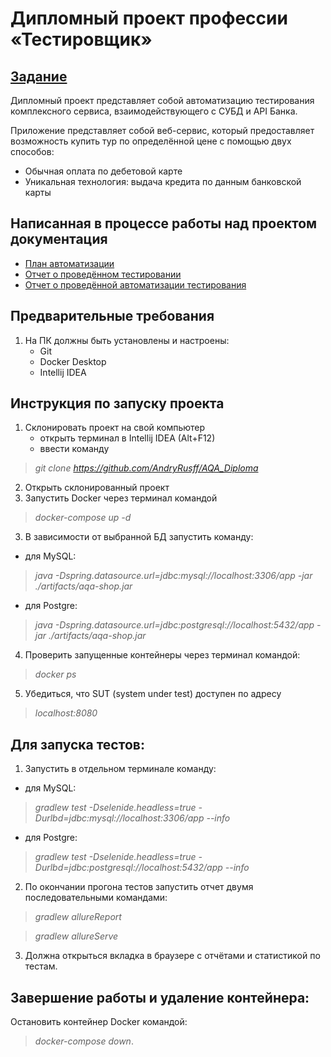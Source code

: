 # Дипломный проект профессии «Тестировщик»

## [Задание](https://github.com/netology-code/qa-diploma)

Дипломный проект представляет собой автоматизацию тестирования комплексного сервиса, взаимодействующего с СУБД и API Банка.

Приложение представляет собой веб-сервис, который предоставляет возможность купить тур по определённой цене с помощью двух способов:

- Обычная оплата по дебетовой карте
- Уникальная технология: выдача кредита по данным банковской карты

## Написанная в процессе работы над проектом документация

- [План автоматизации](https://github.com/AndryRusff/AQA_Diploma/blob/master/doc/Plan.md)
- [Отчет о проведённом тестировании](https://github.com/AndryRusff/AQA_Diploma/blob/master/doc/Report.md)
- [Отчет о проведённой автоматизации тестирования](https://github.com/AndryRusff/AQA_Diploma/blob/master/doc/Summary.md)

## Предварительные требования
1. На ПК должны быть установлены и настроены:
	- Git
	- Docker Desktop
	- Intellij IDEA
	
## Инструкция по запуску проекта
1. Склонировать проект на свой компьютер
	- открыть терминал в Intellij IDEA (Alt+F12)
	- ввести команду 
> *git clone https://github.com/AndryRusff/AQA_Diploma*

2. Открыть склонированный проект 
3. Запустить Docker через терминал командой 
> *docker-compose up -d*

3. В зависимости от выбранной БД запустить команду: 
- для MySQL: 
> *java -Dspring.datasource.url=jdbc:mysql://localhost:3306/app -jar ./artifacts/aqa-shop.jar*

- для Postgre: 
> *java -Dspring.datasource.url=jdbc:postgresql://localhost:5432/app -jar ./artifacts/aqa-shop.jar*

4. Проверить запущенные контейнеры через терминал командой: 
> *docker ps*

5. Убедиться, что SUT (system under test) доступен по адресу 
> *localhost:8080*

## Для запуска тестов:
1. Запустить в отдельном терминале команду: 
- для MySQL: 
> *gradlew test -Dselenide.headless=true -Durlbd=jdbc:mysql://localhost:3306/app --info* 

- для Postgre: 
> *gradlew test -Dselenide.headless=true -Durlbd=jdbc:postgresql://localhost:5432/app --info*

2. По окончании прогона тестов запустить отчет двумя последовательными командами:
> *gradlew allureReport*

> *gradlew allureServe*
3. Должна открыться вкладка в браузере с отчётами и статистикой по тестам.

## Завершение работы и удаление контейнера:
Остановить контейнер Docker командой: 
> *docker-compose down*.
